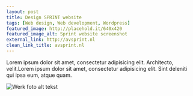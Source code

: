 ```yaml
---
layout: post
title: Design SPRINT website
tags: [Web design, Web development, Wordpress]
featured_image: http://placehold.it/640x420
featured_image_alt: Sprint website screenshot
external_link: http://avsprint.nl
clean_link_title: avsprint.nl
---
```


Lorem ipsum dolor sit amet, consectetur adipisicing elit. Architecto, velit.Lorem ipsum dolor sit amet, consectetur adipisicing elit. Sint deleniti qui ipsa eum, atque quam.

![Werk foto alt tekst](//placeimg.com/900/500/nature)